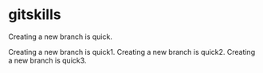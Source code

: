 # gitskills

Creating a new branch is quick.

Creating a new branch is quick1.
Creating a new branch is quick2.
Creating a new branch is quick3.